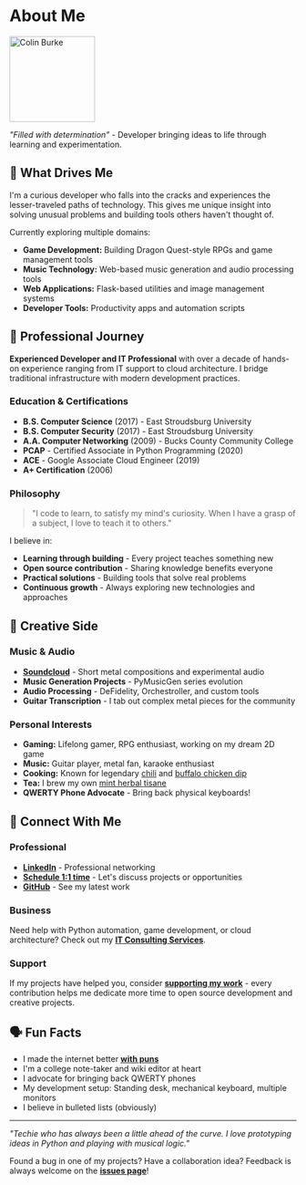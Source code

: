 # About Me

<img src="https://i.imgur.com/6WgxY0X.png" alt="Colin Burke" width="150"/>

*"Filled with determination"* - Developer bringing ideas to life through learning and experimentation.

## 🚀 What Drives Me

I'm a curious developer who falls into the cracks and experiences the lesser-traveled paths of technology. This gives me unique insight into solving unusual problems and building tools others haven't thought of.

Currently exploring multiple domains:
- **Game Development:** Building Dragon Quest-style RPGs and game management tools
- **Music Technology:** Web-based music generation and audio processing tools
- **Web Applications:** Flask-based utilities and image management systems
- **Developer Tools:** Productivity apps and automation scripts

## 💼 Professional Journey

**Experienced Developer and IT Professional** with over a decade of hands-on experience ranging from IT support to cloud architecture. I bridge traditional infrastructure with modern development practices.

### Education & Certifications
* **B.S. Computer Science** (2017) - East Stroudsburg University
* **B.S. Computer Security** (2017) - East Stroudsburg University  
* **A.A. Computer Networking** (2009) - Bucks County Community College
* **PCAP** - Certified Associate in Python Programming (2020)
* **ACE** - Google Associate Cloud Engineer (2019)
* **A+ Certification** (2006)

### Philosophy
> "I code to learn, to satisfy my mind's curiosity. When I have a grasp of a subject, I love to teach it to others."

I believe in:
- **Learning through building** - Every project teaches something new
- **Open source contribution** - Sharing knowledge benefits everyone  
- **Practical solutions** - Building tools that solve real problems
- **Continuous growth** - Always exploring new technologies and approaches

## 🎵 Creative Side

### Music & Audio
- **[Soundcloud](https://www.soundcloud.com/crawsome)** - Short metal compositions and experimental audio
- **Music Generation Projects** - PyMusicGen series evolution
- **Audio Processing** - DeFidelity, Orchestroller, and custom tools
- **Guitar Transcription** - I tab out complex metal pieces for the community

### Personal Interests
- **Gaming:** Lifelong gamer, RPG enthusiast, working on my dream 2D game
- **Music:** Guitar player, metal fan, karaoke enthusiast
- **Cooking:** Known for legendary [chili](https://i.imgur.com/WzLIpDv.png) and [buffalo chicken dip](https://i.imgur.com/1XvIf0p.png)
- **Tea:** I brew my own [mint herbal tisane](https://i.imgur.com/0RtLsn8.png)
- **QWERTY Phone Advocate** - Bring back physical keyboards!

## 🤝 Connect With Me

### Professional
* **[LinkedIn](https://www.linkedin.com/in/colingburke/)** - Professional networking
* **[Schedule 1:1 time](https://calendly.com/crawsome)** - Let's discuss projects or opportunities
* **[GitHub](https://github.com/crawsome)** - See my latest work

### Business
Need help with Python automation, game development, or cloud architecture? Check out my **[IT Consulting Services](./itconsulting.md)**.

### Support
If my projects have helped you, consider **[supporting my work](./contribute.md)** - every contribution helps me dedicate more time to open source development and creative projects.

## 🗣️ Fun Facts

- I made the internet better **[with puns](https://knowyourmeme.com/memes/name-puns)**
- I'm a college note-taker and wiki editor at heart
- I advocate for bringing back QWERTY phones
- My development setup: Standing desk, mechanical keyboard, multiple monitors
- I believe in bulleted lists (obviously)

---

*"Techie who has always been a little ahead of the curve. I love prototyping ideas in Python and playing with musical logic."*

Found a bug in one of my projects? Have a collaboration idea? Feedback is always welcome on the **[issues page](https://github.com/crawsome/colinburke.github.io/issues)**!
